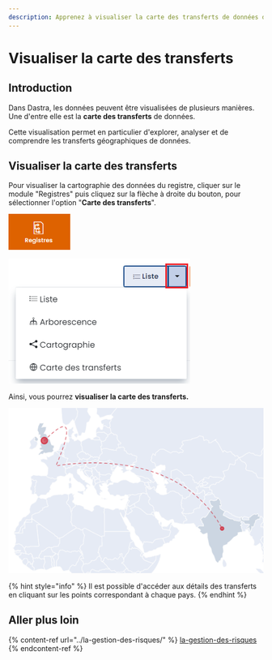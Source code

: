 ```yaml
---
description: Apprenez à visualiser la carte des transferts de données dans Dastra.
---
```


# Visualiser la carte des transferts

## Introduction

Dans Dastra, les données peuvent être visualisées de plusieurs manières. Une d'entre elle est la **carte des transferts** de données.

Cette visualisation permet en particulier d'explorer, analyser et de comprendre les transferts géographiques de données.

## Visualiser la carte des transferts

Pour visualiser la cartographie des données du registre, cliquer sur le module "Registres" puis  cliquez sur la flèche à droite du bouton, pour sélectionner l'option "**Carte des transferts**".



![Module "Registres"](<../../.gitbook/assets/image (199).png>)

![Flèche à droite du bouton & menu déroulant](<../../.gitbook/assets/image (201).png>)

Ainsi, vous pourrez **visualiser la carte des transferts.**

![Exemple de transfert de données](<../../.gitbook/assets/image (212).png>)

{% hint style="info" %}
Il est possible d'accéder aux détails des transferts en cliquant sur les points correspondant à chaque pays.
{% endhint %}

## Aller plus loin

{% content-ref url="../la-gestion-des-risques/" %}
[la-gestion-des-risques](../la-gestion-des-risques/)
{% endcontent-ref %}

